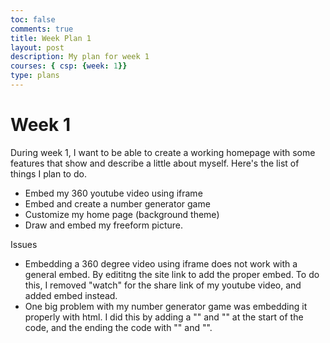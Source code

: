 ```yaml
---
toc: false
comments: true
title: Week Plan 1
layout: post
description: My plan for week 1
courses: { csp: {week: 1}}
type: plans
---
```


# Week 1
During week 1, I want to be able to create a working homepage with some features that show and describe a little about myself. Here's the list of things I plan to do. 
- Embed my 360 youtube video using iframe
- Embed and create a number generator game
- Customize my home page (background theme)
- Draw and embed my freeform picture.

Issues
- Embedding a 360 degree video using iframe does not work with a general embed. By edititng the site link to add the proper embed. To do this, I removed "watch" for the share link of my youtube video, and added embed instead. 
- One big problem with my number generator game was embedding it properly with html. I did this by adding a "<html>" and "<head>" at the start of the code, and the ending the code with "<body>" and "<html>".





